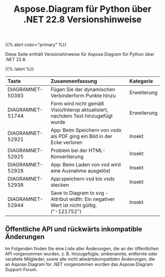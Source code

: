 ﻿---
title: Aspose.Diagram für Python über .NET 22.8 Versionshinweise
type: docs
weight: 19
url: /de/python-net/aspose-diagram-for-python-via-net-22-8-release-notes/
---
{{% alert color="primary" %}} 

Diese Seite enthält Versionshinweise für Aspose.Diagram für Python über .NET 22.8.

{{% /alert %}} 

|**Taste**|**Zusammenfassung**|**Kategorie**|
|:- |:- |:- |
|DIAGRAMNET-50393|Fügen Sie der dynamischen Verbinderform Punkte hinzu|Erweiterung|
|DIAGRAMNET-51744|Form wird nicht gemäß Visio/Interop aktualisiert, nachdem Text hinzugefügt wurde|Erweiterung|
|DIAGRAMNET-52921|App: Beim Speichern von vsdx als PDF ging ein Bild in der Ecke verloren|Insekt|
|DIAGRAMNET-52925|Problem bei der HTML-Konvertierung|Insekt|
|DIAGRAMNET-52928|App: Beim Laden von vsd wird eine Ausnahme ausgelöst|Insekt|
|DIAGRAMNET-52938|App:speichern vsd bis vsdx stecken|Insekt|
|DIAGRAMNET-52944|Save to Diagram to svg - Attribut width: Ein negativer Wert ist nicht gültig. ("-121752")|Insekt|

## **Öffentliche API und rückwärts inkompatible Änderungen**
Im Folgenden finden Sie eine Liste aller Änderungen, die an der öffentlichen API vorgenommen wurden, z. B. hinzugefügte, umbenannte, entfernte oder veraltete Mitglieder, sowie alle nicht abwärtskompatiblen Änderungen, die an Aspose.Diagram for .NET vorgenommen wurden das Aspose.Diagram Support-Forum.